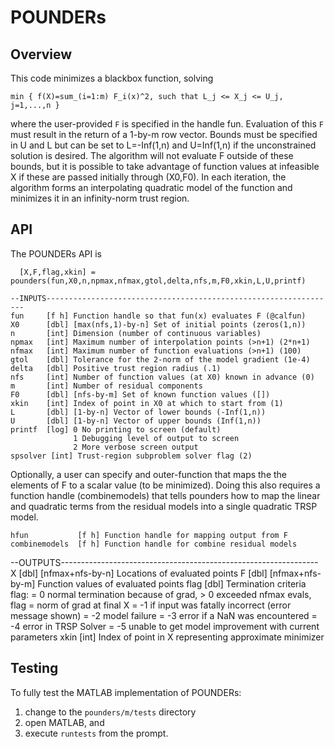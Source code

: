 # POUNDERs

## Overview

This code minimizes a blackbox function, solving

````
min { f(X)=sum_(i=1:m) F_i(x)^2, such that L_j <= X_j <= U_j, j=1,...,n }
````

where the user-provided `F` is specified in the handle fun. Evaluation of
this ``F`` must result in the return of a 1-by-m row vector. Bounds must be
specified in U and L but can be set to L=-Inf(1,n) and U=Inf(1,n) if the
unconstrained solution is desired. The algorithm will not evaluate F
outside of these bounds, but it is possible to take advantage of function
values at infeasible X if these are passed initially through (X0,F0).
In each iteration, the algorithm forms an interpolating quadratic model
of the function and minimizes it in an infinity-norm trust region.


## API 
The POUNDERs API is

````
  [X,F,flag,xkin] = pounders(fun,X0,n,npmax,nfmax,gtol,delta,nfs,m,F0,xkin,L,U,printf)
````


````
--INPUTS-----------------------------------------------------------------
fun     [f h] Function handle so that fun(x) evaluates F (@calfun)
X0      [dbl] [max(nfs,1)-by-n] Set of initial points (zeros(1,n))
n       [int] Dimension (number of continuous variables)
npmax   [int] Maximum number of interpolation points (>n+1) (2*n+1)
nfmax   [int] Maximum number of function evaluations (>n+1) (100)
gtol    [dbl] Tolerance for the 2-norm of the model gradient (1e-4)
delta   [dbl] Positive trust region radius (.1)
nfs     [int] Number of function values (at X0) known in advance (0)
m       [int] Number of residual components
F0      [dbl] [nfs-by-m] Set of known function values ([])
xkin    [int] Index of point in X0 at which to start from (1)
L       [dbl] [1-by-n] Vector of lower bounds (-Inf(1,n))
U       [dbl] [1-by-n] Vector of upper bounds (Inf(1,n))
printf  [log] 0 No printing to screen (default)
              1 Debugging level of output to screen
              2 More verbose screen output
spsolver [int] Trust-region subproblem solver flag (2)
````

Optionally, a user can specify and outer-function that maps the the elements
of F to a scalar value (to be minimized). Doing this also requires a function
handle (combinemodels) that tells pounders how to map the linear and
quadratic terms from the residual models into a single quadratic TRSP model.

````
hfun           [f h] Function handle for mapping output from F
combinemodels  [f h] Function handle for combine residual models
````

--OUTPUTS----------------------------------------------------------------
X       [dbl] [nfmax+nfs-by-n] Locations of evaluated points
F       [dbl] [nfmax+nfs-by-m] Function values of evaluated points
flag    [dbl] Termination criteria flag:
              = 0 normal termination because of grad,
              > 0 exceeded nfmax evals,   flag = norm of grad at final X
              = -1 if input was fatally incorrect (error message shown)
              = -2 model failure
              = -3 error if a NaN was encountered
              = -4 error in TRSP Solver
              = -5 unable to get model improvement with current parameters
xkin    [int] Index of point in X representing approximate minimizer


## Testing

To fully test the MATLAB implementation of POUNDERs:

   1. change to the `pounders/m/tests` directory
   2. open MATLAB, and
   3. execute `runtests` from the prompt.
